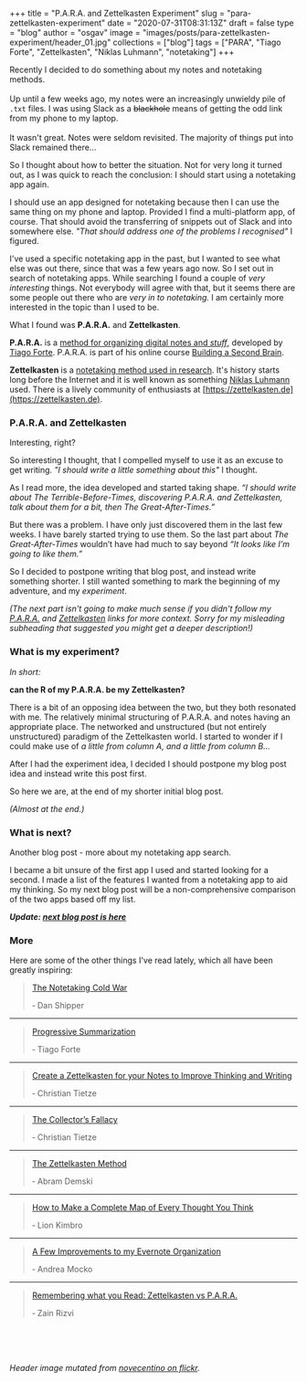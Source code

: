
+++
title = "P.A.R.A. and Zettelkasten Experiment"
slug = "para-zettelkasten-experiment"
date = "2020-07-31T08:31:13Z"
draft = false
type = "blog"
author = "osgav"
image = "images/posts/para-zettelkasten-experiment/header_01.jpg"
collections = ["blog"]
tags = ["PARA", "Tiago Forte", "Zettelkasten", "Niklas Luhmann", "notetaking"]
+++

Recently I decided to do something about my notes and notetaking methods.
<br><br>
Up until a few weeks ago, my notes were an increasingly unwieldy pile of `.txt` files. I was using Slack as a ~~blackhole~~ means of getting the odd link from my phone to my laptop.
<br><br>
It wasn't great. Notes were seldom revisited. The majority of things put into Slack remained there...

<!--more-->

So I thought about how to better the situation. Not for very long it turned out, as I was quick to reach the conclusion: I should start using a notetaking app again.

I should use an app designed for notetaking because then I can use the same thing on my phone and laptop. Provided I find a multi-platform app, of course. That should avoid the transferring of snippets out of Slack and into somewhere else. *"That should address one of the problems I recognised"* I figured.

I've used a specific notetaking app in the past, but I wanted to see what else was out there, since that was a few years ago now. So I set out in search of notetaking apps. While searching I found a couple of *very interesting* things. Not everybody will agree with that, but it seems there are some people out there who are *very in to notetaking.* I am certainly more interested in the topic than I used to be.

What I found was **P.A.R.A.** and **Zettelkasten**.

**P.A.R.A.** is a [method for organizing digital notes and *stuff*](https://fortelabs.co/blog/para/), developed by [Tiago Forte](https://fortelabs.co/about-forte-labs/). P.A.R.A. is part of his online course [Building a Second Brain](https://fortelabs.co/blog/basboverview/).

**Zettelkasten** is a [notetaking method used in research](https://en.wikipedia.org/wiki/Zettelkasten). It's history starts long before the Internet and it is well known as something [Niklas Luhmann](https://writingcooperative.com/zettelkasten-how-one-german-scholar-was-so-freakishly-productive-997e4e0ca125) used.  There is a lively community of enthusiasts at [https://zettelkasten.de](https://zettelkasten.de).




### P.A.R.A. and Zettelkasten

Interesting, right?

So interesting I thought, that I compelled myself to use it as an excuse to get writing. *"I should write a little something about this"* I thought.

As I read more, the idea developed and started taking shape. *“I should write about The Terrible-Before-Times, discovering P.A.R.A. and Zettelkasten, talk about them for a bit, then The Great-After-Times.”*

But there was a problem. I have only just discovered them in the last few weeks. I have barely started trying to use them. So the last part about *The Great-After-Times* wouldn’t have had much to say beyond *“It looks like I’m going to like them.”*

So I decided to postpone writing that blog post, and instead write something shorter. I still wanted something to mark the beginning of my adventure, and my *experiment*.

*(The next part isn't going to make much sense if you didn't follow my [P.A.R.A.](https://fortelabs.co/blog/para/) and [Zettelkasten](https://writingcooperative.com/zettelkasten-how-one-german-scholar-was-so-freakishly-productive-997e4e0ca125) links for more context. Sorry for my misleading subheading that suggested you might get a deeper description!)*




### What is my experiment? 

*In short:* 

**can the R of my P.A.R.A. be my Zettelkasten?**

There is a bit of an opposing idea between the two, but they both resonated with me. The relatively minimal structuring of P.A.R.A. and notes having an appropriate place. The networked and unstructured (but not entirely unstructured) paradigm of the Zettelkasten world. I started to wonder if I could make use of *a little from column A, and a little from column B...*

After I had the experiment idea, I decided I should postpone my blog post idea and instead write this post first. 

So here we are, at the end of my shorter initial blog post.

*(Almost at the end.)*




### What is next?

Another blog post - more about my notetaking app search.

I became a bit unsure of the first app I used and started looking for a second. I made a list of the features I wanted from a notetaking app to aid my thinking. So my next blog post will be a non-comprehensive comparison of the two apps based off my list.

***Update: [next blog post is here](/blog/onenote-vs-joplin.html)***


### More

Here are some of the other things I've read lately, which all have been greatly inspiring:


> [The Notetaking Cold War](https://superorganizers.substack.com/p/the-notetaking-cold-war-c7d)
>
> &dash; Dan Shipper
<hr>

> [Progressive Summarization](https://fortelabs.co/blog/progressive-summarization-a-practical-technique-for-designing-discoverable-notes/)
>
> &dash; Tiago Forte 
<hr>

> [Create a Zettelkasten for your Notes to Improve Thinking and Writing](https://zettelkasten.de/posts/zettelkasten-improves-thinking-writing/)
>
> &dash; Christian Tietze
<hr>

> [The Collector’s Fallacy](https://zettelkasten.de/posts/collectors-fallacy/)
>
> &dash; Christian Tietze
<hr>

> [The Zettelkasten Method](https://www.lesswrong.com/posts/NfdHG6oHBJ8Qxc26s/the-zettelkasten-method-1)
>
> &dash; Abram Demski
<hr>

> [How to Make a Complete Map of Every Thought You Think](https://users.speakeasy.net/~lion/nb/html/)
>
> &dash; Lion Kimbro 
<hr> 

> [A Few Improvements to my Evernote Organization](https://accordingtoandrea.com/tag/p-a-r-a-method/)
>
> &dash; Andrea Mocko
<hr> 

> [Remembering what you Read: Zettelkasten vs P.A.R.A.](https://www.zainrizvi.io/blog/remembering-what-you-read-zettelkasten-vs-para/)
>
> &dash; Zain Rizvi


<br><br><br>

*Header image mutated from [novecentino on flickr](https://www.flickr.com/photos/novecentino/2937239799/).*


